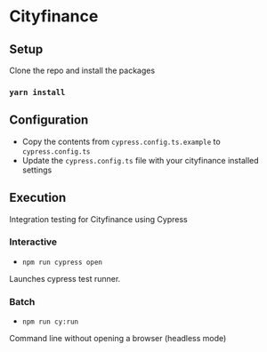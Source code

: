 # Cityfinance 

## Setup

Clone the repo and install the packages

### `yarn install`

## Configuration

- Copy the contents from `cypress.config.ts.example` to `cypress.config.ts`
- Update the `cypress.config.ts` file with your cityfinance installed settings

## Execution

Integration testing for Cityfinance using Cypress

### Interactive

- `npm run cypress open`

Launches cypress test runner.

### Batch

- `npm run cy:run`

Command line without opening a browser (headless mode)
